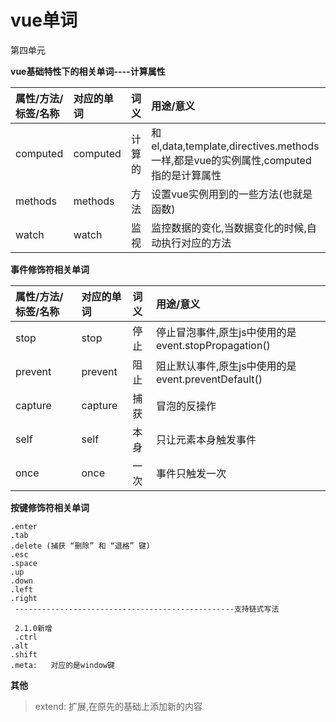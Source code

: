 # vue单词

第四单元

**vue基础特性下的相关单词----计算属性**

| 属性/方法/标签/名称 | 对应的单词 | 词义 | 用途/意义 |
| :--- | :--- | :--- | :--- |
| computed | computed | 计算的 | 和el,data,template,directives.methods一样,都是vue的实例属性,computed指的是计算属性 |
| methods | methods | 方法 | 设置vue实例用到的一些方法\(也就是函数\) |
| watch | watch | 监视 | 监控数据的变化,当数据变化的时候,自动执行对应的方法 |

**事件修饰符相关单词**

| 属性/方法/标签/名称 | 对应的单词 | 词义 | 用途/意义 |
| :--- | :--- | :--- | :--- |
| stop | stop | 停止 | 停止冒泡事件,原生js中使用的是event.stopPropagation\(\) |
| prevent | prevent | 阻止 | 阻止默认事件,原生js中使用的是event.preventDefault\(\) |
| capture | capture | 捕获 | 冒泡的反操作 |
| self | self | 本身 | 只让元素本身触发事件 |
| once | once | 一次 | 事件只触发一次 |

**按键修饰符相关单词**

```
.enter
.tab
.delete (捕获 “删除” 和 “退格” 键)
.esc
.space
.up
.down
.left
.right   
 -------------------------------------------------支持链式写法

 2.1.0新增
 .ctrl
.alt
.shift
.meta:   对应的是window键
```

**其他**

> extend: 扩展,在原先的基础上添加新的内容



